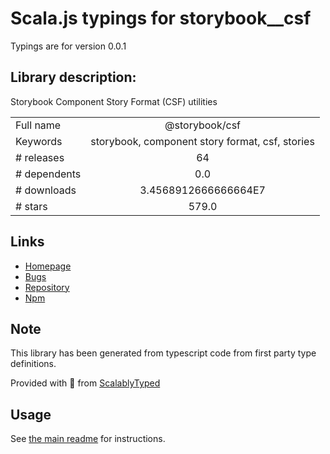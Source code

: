 
# Scala.js typings for storybook__csf

Typings are for version 0.0.1

## Library description:
Storybook Component Story Format (CSF) utilities

|                    |                 |
| ------------------ | :-------------: |
| Full name          | @storybook/csf |
| Keywords           | storybook, component story format, csf, stories |
| # releases         | 64 |
| # dependents       | 0.0 |
| # downloads        | 3.4568912666666664E7 |
| # stars            | 579.0 |

## Links
- [Homepage](https://github.com/storybookjs/csf)
- [Bugs](https://github.com/storybookjs/csf/issues)
- [Repository](https://github.com/storybookjs/csf)
- [Npm](https://www.npmjs.com/package/%40storybook%2Fcsf)
    


## Note
This library has been generated from typescript code from first party type definitions.

Provided with :purple_heart: from [ScalablyTyped](https://github.com/oyvindberg/ScalablyTyped)

## Usage
See [the main readme](../../readme.md) for instructions.


